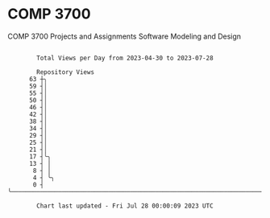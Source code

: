 # COMP 3700
COMP 3700 Projects and Assignments
Software Modeling and Design

```

        Total Views per Day from 2023-04-30 to 2023-07-28

        Repository Views
      63 ┼╮
      59 ┤│
      55 ┤│
      50 ┤│
      46 ┤│
      42 ┤│
      38 ┤│
      34 ┤│
      29 ┤│
      25 ┤│
      21 ┤│
      17 ┤╰╮
      13 ┤ │
       8 ┤ │
       4 ┤ ╰╮
       0 ┤  ╰──────────────────────────────────────────────────────────────────────────────────────

        Chart last updated - Fri Jul 28 00:00:09 2023 UTC
        
```
